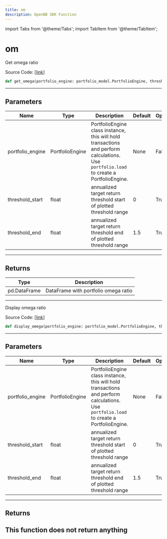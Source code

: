 ```yaml
---
title: om
description: OpenBB SDK Function
---
```


import Tabs from '@theme/Tabs';
import TabItem from '@theme/TabItem';

# om

<Tabs>
<TabItem value="model" label="Model" default>

Get omega ratio

Source Code: [[link](https://github.com/OpenBB-finance/OpenBBTerminal/tree/main/openbb_terminal/portfolio/portfolio_model.py#L2034)]
```python
def get_omega(portfolio_engine: portfolio_model.PortfolioEngine, threshold_start: float = 0, threshold_end: float = 1.5) -> pd.DataFrame
```
---
## Parameters
| Name | Type | Description | Default | Optional |
| ---- | ---- | ----------- | ------- | -------- |
| portfolio_engine | PortfolioEngine | PortfolioEngine class instance, this will hold transactions and perform calculations.<br/>Use `portfolio.load` to create a PortfolioEngine. | None | False |
| threshold_start | float | annualized target return threshold start of plotted threshold range | 0 | True |
| threshold_end | float | annualized target return threshold end of plotted threshold range | 1.5 | True |

---
## Returns
| Type | Description |
| ---- | ----------- |
| pd.DataFrame | DataFrame with portfolio omega ratio |
---


</TabItem>
<TabItem value="view" label="View">

Display omega ratio

Source Code: [[link](https://github.com/OpenBB-finance/OpenBBTerminal/tree/main/openbb_terminal/portfolio/portfolio_view.py#L1802)]
```python
def display_omega(portfolio_engine: portfolio_model.PortfolioEngine, threshold_start: float = 0, threshold_end: float = 1.5) -> None
```
---
## Parameters
| Name | Type | Description | Default | Optional |
| ---- | ---- | ----------- | ------- | -------- |
| portfolio_engine | PortfolioEngine | PortfolioEngine class instance, this will hold transactions and perform calculations.<br/>Use `portfolio.load` to create a PortfolioEngine. | None | False |
| threshold_start | float | annualized target return threshold start of plotted threshold range | 0 | True |
| threshold_end | float | annualized target return threshold end of plotted threshold range | 1.5 | True |

---
## Returns
This function does not return anything
---


</TabItem>
</Tabs>